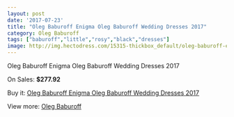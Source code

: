 ```yaml
---
layout: post
date: '2017-07-23'
title: "Oleg Baburoff Enigma Oleg Baburoff Wedding Dresses 2017"
category: Oleg Baburoff
tags: ["baburoff","little","rosy","black","dresses"]
image: http://img.hectodress.com/15315-thickbox_default/oleg-baburoff-enigma-oleg-baburoff-wedding-dresses-2013.jpg
---
```

Oleg Baburoff Enigma Oleg Baburoff Wedding Dresses 2017

On Sales: **$277.92**
<a href="https://www.hectodress.com/oleg-baburoff/7451-oleg-baburoff-enigma-oleg-baburoff-wedding-dresses-2013.html"><amp-img layout="responsive" width="600" height="600" src="//img.hectodress.com/15315-thickbox_default/oleg-baburoff-enigma-oleg-baburoff-wedding-dresses-2013.jpg" alt="Oleg Baburoff Enigma Oleg Baburoff Wedding Dresses 2017 0" /></a>

Buy it: [Oleg Baburoff Enigma Oleg Baburoff Wedding Dresses 2017](https://www.hectodress.com/oleg-baburoff/7451-oleg-baburoff-enigma-oleg-baburoff-wedding-dresses-2013.html "Oleg Baburoff Enigma Oleg Baburoff Wedding Dresses 2017")

View more: [Oleg Baburoff](https://www.hectodress.com/130-oleg-baburoff "Oleg Baburoff")
